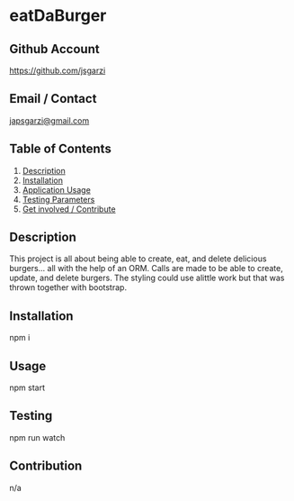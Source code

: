 # eatDaBurger

## Github Account
  https://github.com/jsgarzi
## Email / Contact
  japsgarzi@gmail.com
## Table of Contents 

  1. [Description](#Description)
  2. [Installation](#Installation)
  3. [Application Usage](#Usage)
  4. [Testing Parameters](#Testing)
  5. [Get involved / Contribute](#Contribution)


## Description 
This project is all about being able to create, eat, and delete delicious burgers... all with the help of an ORM. Calls are made to be able to create, update, and delete burgers. The styling could use alittle work but that was thrown together with bootstrap.

## Installation
npm i

## Usage
npm start

## Testing
npm run watch

## Contribution
n/a